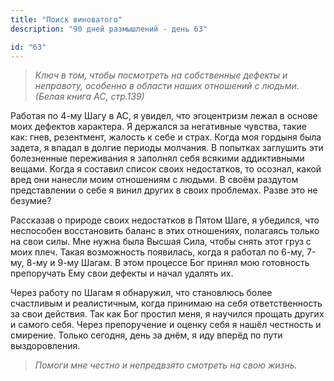 ```yaml
---
title: "Поиск виноватого"
description: "90 дней размышлений - день 63"

id: "63"
---
```


> _Ключ в том, чтобы посмотреть на собственные дефекты и неправоту, особенно в
> области наших отношений с людьми._ _(Белая книга АС, стр.139)_

Работая по 4-му Шагу в АС, я увидел, что эгоцентризм лежал в основе моих
дефектов характера. Я держался за негативные чувства, такие как: гнев,
резентмент, жалость к себе и страх. Когда моя гордыня была задета, я впадал в
долгие периоды молчания. В попытках заглушить эти болезненные переживания я
заполнял себя всякими аддиктивными вещами. Когда я составил список своих
недостатков, то осознал, какой вред они нанесли моим отношениям с людьми. В
своём раздутом представлении о себе я винил других в своих проблемах. Разве
это не безумие?

Рассказав о природе своих недостатков в Пятом Шаге, я убедился, что неспособен
восстановить баланс в этих отношениях, полагаясь только на свои силы. Мне
нужна была Высшая Сила, чтобы снять этот груз с моих плеч. Такая возможность
появилась, когда я работал по 6-му, 7-му, 8-му и 9-му Шагам. В этом процессе
Бог принял мою готовность препоручать Ему свои дефекты и начал удалять их.

Через работу по Шагам я обнаружил, что становлюсь более счастливым и
реалистичным, когда принимаю на себя ответственность за свои действия. Так как
Бог простил меня, я научился прощать других и самого себя. Через препоручение
и оценку себя я нашёл честность и смирение. Только сегодня, день за днём, я
иду вперёд по пути выздоровления.

> _Помоги мне честно и непредвзято смотреть на свою жизнь._
